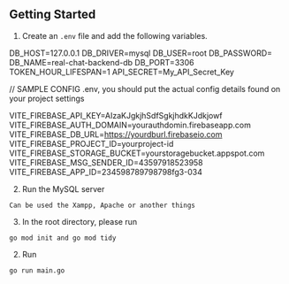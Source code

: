 
## Getting Started
1. Create an `.env` file and add the following variables.

DB_HOST=127.0.0.1
DB_DRIVER=mysql
DB_USER=root
DB_PASSWORD=
DB_NAME=real-chat-backend-db
DB_PORT=3306
TOKEN_HOUR_LIFESPAN=1
API_SECRET=My_API_Secret_Key

// SAMPLE CONFIG .env, you should put the actual config details found on your project settings

VITE_FIREBASE_API_KEY=AIzaKJgkjhSdfSgkjhdkKJdkjowf
VITE_FIREBASE_AUTH_DOMAIN=yourauthdomin.firebaseapp.com
VITE_FIREBASE_DB_URL=https://yourdburl.firebaseio.com
VITE_FIREBASE_PROJECT_ID=yourproject-id
VITE_FIREBASE_STORAGE_BUCKET=yourstoragebucket.appspot.com
VITE_FIREBASE_MSG_SENDER_ID=43597918523958
VITE_FIREBASE_APP_ID=234598789798798fg3-034

2. Run the MySQL server

```
Can be used the Xampp, Apache or another things

```

3. In the root directory, please run 

```
go mod init and go mod tidy
```

2. Run 

```
go run main.go

```
